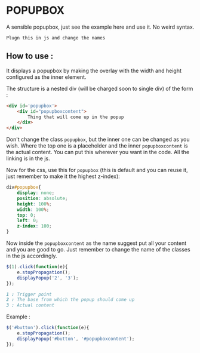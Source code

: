 # POPUPBOX

A sensible popupbox, just see the example here and use it. No weird syntax.

`Plugn this in js and change the names`

## How to use : 

It displays a popupbox by making the overlay with the width and height configured as the inner element.

The structure is a nested div (will be charged soon to single div) of the form :

```html
<div id='popupbox'>
    <div id="popupboxcontent">
        Thing that will come up in the popup
    </div>
</div>
```
Don't change the class `popupbox`, but the inner one can be changed as you wish.
Where the top one is a placeholder and the inner `popupboxcontent` is the actual content.
You can put this wherever you want in the code. All the linking is in the js.

Now for the css, use this for `popupbox` (this is default and you can reuse it, just remember to make it the highest z-index):
```css
div#popupbox{
    display: none;
    position: absolute;
    height: 100%;
    width: 100%;
    top: 0;
    left: 0;
    z-index: 100;
}
```
Now inside the `popupboxcontent` as the name suggest put all your content and you are good to go.
Just remember to change the name of the classes in the js accordingly.
```js
$(1).click(function(e){
    e.stopPropagation();
    displayPopup('2', '3');
});
```
```md
1 : Trigger point
2 : The base from which the popup should come up
3 : Actual content
```

Example : 
```js
$('#button').click(function(e){
    e.stopPropagation();
    displayPopup('#button', '#popupboxcontent');
});
```

